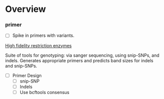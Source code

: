 # Overview


### primer

* [ ] Spike in primers with variants.


[High fidelity restriction enzymes](https://international.neb.com/products/restriction-endonucleases/hf-nicking-master-mix-time-saver-other/high-fidelity-restriction-enzymes)

Suite of tools for genotyping: via sanger sequencing, using snip-SNPs, and indels. Generates appropriate primers and predicts band sizes for indels and snip-SNPs.

* [ ] Primer Design 
    * [ ] snip-SNP
    * [ ] Indels
  * [ ] Use bcftools consensus